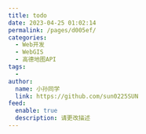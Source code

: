 ```yaml
---
title: todo
date: 2023-04-25 01:02:14
permalink: /pages/d005ef/
categories:
  - Web开发
  - WebGIS
  - 高德地图API
tags:
  - 
author: 
  name: 小孙同学
  link: https://github.com/sun0225SUN
feed: 
  enable: true
  description: 请更改描述
---
```

